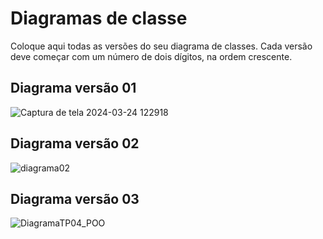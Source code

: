 # Diagramas de classe
Coloque aqui todas as versões do seu diagrama de classes. Cada versão deve começar com um número de dois dígitos, na ordem crescente.

## Diagrama versão 01

![Captura de tela 2024-03-24 122918](https://github.com/DisciplinasProgramacao/poo-tp-2024-1-nao-importa/assets/127231260/9fa4eb26-4c09-483e-b089-19e049738e9e)

## Diagrama versão 02

![diagrama02](https://github.com/DisciplinasProgramacao/poo-tp-2024-1-nao-importa/assets/127527707/ab049e57-3110-4975-ab43-677515228808)

## Diagrama versão 03

![DiagramaTP04_POO](https://github.com/DisciplinasProgramacao/poo-tp-2024-1-nao-importa/assets/127527707/973ca900-1b54-44ad-a515-ac3c31bdc98c)
